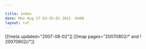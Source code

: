```yaml
---

title: index
date: Mon Aug 27 03:35:01 2012 -0400
layout: rut
---
```


[[!meta updated="2007-08-02"]]
[[!map pages="20070802/* and ! 20070802/*/*"]]
